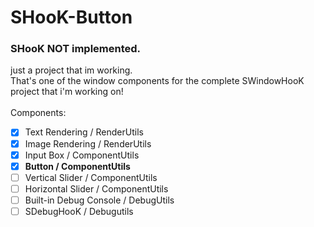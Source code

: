 # SHooK-Button
### SHooK NOT implemented.
just a project that im working.<br>
That's one of the window components for the complete SWindowHooK project that i'm working on!<br><br>
Components: <br>
- [x] Text Rendering / RenderUtils
- [x] Image Rendering / RenderUtils
- [x] Input Box / ComponentUtils
- [X] __Button / ComponentUtils__
- [ ] Vertical Slider / ComponentUtils
- [ ] Horizontal Slider / ComponentUtils
- [ ] Built-in Debug Console / DebugUtils
- [ ] SDebugHooK / Debugutils
